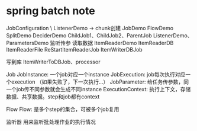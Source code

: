 # spring batch note

JobConfiguration \ ListenerDemo -> chunk创建 
JobDemo
FlowDemo
SplitDemo
DeciderDemo
ChildJob1、ChildJob2、ParentJob
ListenerDemo、ParametersDemo 监听传参
读取数据
ItemReaderDemo
ItemReaderDB
ItemReaderFile
ReStartItemReaderJob
ItemWriterDBJob

写到库
ItemWriterToDBJob、processor


Job
JobInstance: 一个job对应一个instance
JobExecution: job每次执行对应一个execution  （如果失败了，下一次执行...）
JobParameter: 给任务传参数，同一个job传不同参数就会生成不同instance
ExecutionContext: 执行上下文，存储数据、共享数据。step和job都有context

Flow
Flow: 是多个step的集合，可被多个job复用

监听器
用来监听批处理作业的执行情况




